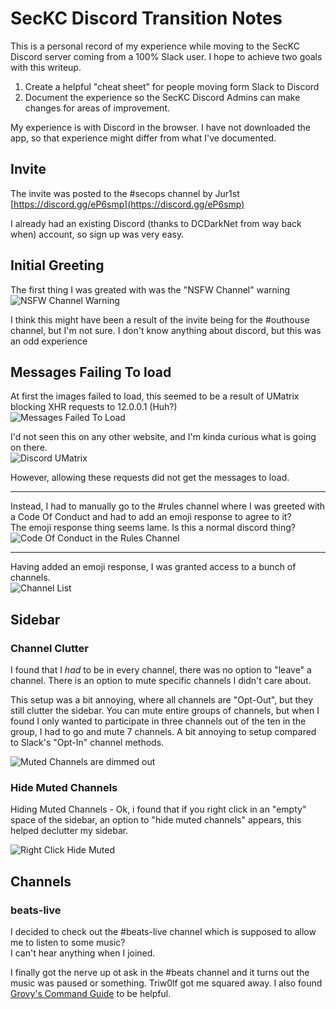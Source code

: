 # SecKC Discord Transition Notes
This is a personal record of my experience while moving to the SecKC Discord server coming from a 100% Slack user.  I 
hope to achieve two goals with this writeup.  
1. Create a helpful "cheat sheet" for people moving form Slack to Discord
1. Document the experience so the SecKC Discord Admins can make changes for areas of improvement.

My experience is with Discord in the browser.  I have not downloaded the app, so that experience might differ from 
what I've documented. 

## Invite
The invite was posted to the #secops channel by Jur1st  
[https://discord.gg/eP6smp](https://discord.gg/eP6smp)

I already had an existing Discord (thanks to DCDarkNet from way back when) account, so sign up was very easy.   

## Initial Greeting
The first thing I was greated with was the "NSFW Channel" warning  
![NSFW Channel Warning](images/nsfw_channel_warning.png)  

I think this might have been a result of the invite being for the #outhouse channel, but I'm not sure.  I don't know 
anything about discord, but this was an odd experience  

## Messages Failing To load
At first the images failed to load, this seemed to be a result of UMatrix blocking XHR requests to 12.0.0.1 (Huh?)     
![Messages Failed To Load](images/seckc_discord_failed_to_load.png)  

I'd not seen this on any other website, and I'm kinda curious what is going on there.   
![Discord UMatrix](images/seckc_discord_umatrix.png)  

However, allowing these requests did not get the messages to load.

---

Instead, I had to manually go to the #rules channel where I was greeted with a Code Of Conduct and had to add an emoji response 
to agree to it?    
The emoji response thing seems lame.  Is this a normal discord thing?      
![Code Of Conduct in the Rules Channel](images/seckc_discord_rules.png)

---

Having added an emoji response, I was granted access to a bunch of channels.    
![Channel List](images/seckc_discord_channels.png)  

## Sidebar
### Channel Clutter
I found that I _had_ to be in every channel, there was no option to "leave" a channel. There is an option to mute 
specific channels I didn't care about.  

This setup was a bit annoying, where all channels are "Opt-Out", but they still clutter the sidebar.  You can mute 
entire groups of channels, but when I found I only wanted to participate in three channels out of the ten in the group, 
I had to go and mute 7 channels.  A bit annoying to setup compared to Slack's "Opt-In" channel methods.
 
![Muted Channels are dimmed out](images/seckc_discord_muted_channels.png)

### Hide Muted Channels
Hiding Muted Channels - Ok, i found that if you right click in an "empty" space of the sidebar, an option to "hide muted channels" appears, this helped declutter my sidebar. 

![Right Click Hide Muted](images/seckc_discord_hide_muted_channels.png)

## Channels
### beats-live
I decided to check out the #beats-live channel which is supposed to allow me to listen to some music?   
I can't hear anything when I joined.   

I finally got the nerve up ot ask in the #beats channel and it turns out the music was paused or something.  Triw0lf got me squared away.  I also found [Grovy's Command Guide](https://groovy.bot/commands?category=premium&prefix=-) to be helpful. 

